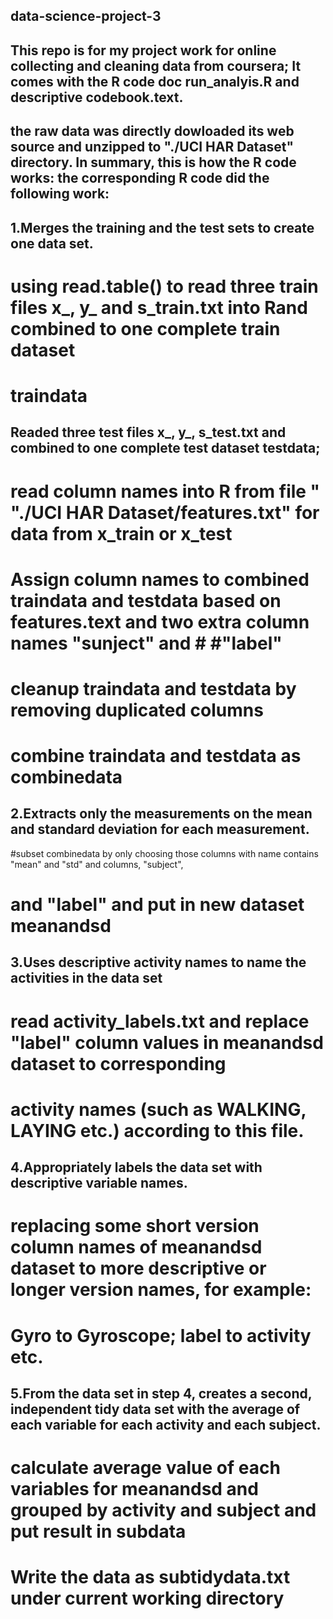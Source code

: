 ## data-science-project-3

## This repo is for my project work for online collecting and cleaning data from coursera; It comes with the R code doc run_analyis.R and descriptive codebook.text. 
## the raw data was directly dowloaded its web source and unzipped to "./UCI HAR Dataset" directory. In summary, this is how the R code works:  the corresponding R code did the following work:

## 1.Merges the training and the test sets to create one data set.
# using read.table() to read three train files x_, y_ and s_train.txt into Rand  combined to one complete train dataset
# traindata
  ## Readed three test files x_, y_, s_test.txt and combined to one complete test dataset testdata;
  # read column names into R from file " "./UCI HAR Dataset/features.txt" for data from x_train or x_test
  # Assign column names to combined traindata and testdata based on features.text and two extra column names "sunject" and  # #"label"
  # cleanup traindata and testdata by removing duplicated columns
  # combine traindata and testdata as combinedata

## 2.Extracts only the measurements on the mean and standard deviation for each measurement. 
 #subset combinedata by only choosing those columns with name contains "mean" and "std" and columns, "subject",
 # and "label" and put in new dataset meanandsd

## 3.Uses descriptive activity names to name the activities in the data set
 # read activity_labels.txt and replace "label" column values in meanandsd dataset to corresponding 
 # activity names (such as WALKING, LAYING etc.) according to this file.
 
## 4.Appropriately labels the data set with descriptive variable names.
 # replacing some short version column names of meanandsd dataset to more descriptive or longer version names, for example:
 # Gyro	to Gyroscope; label  to activity etc.

## 5.From the data set in step 4, creates a second, independent tidy data  set with the average of each variable for each activity and each subject.
  # calculate average value of each variables for meanandsd and grouped by activity and subject and put result in subdata
  # Write the data as subtidydata.txt under current working directory
 

